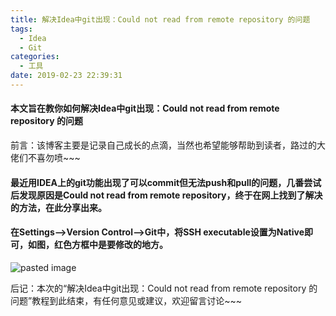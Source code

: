 ```yaml
---
title: 解决Idea中git出现：Could not read from remote repository 的问题
tags:
  - Idea
  - Git
categories:
  - 工具
date: 2019-02-23 22:39:31
---
```

#### 本文旨在教你如何解决Idea中git出现：Could not read from remote repository 的问题

前言：该博客主要是记录自己成长的点滴，当然也希望能够帮助到读者，路过的大佬们不喜勿喷~~~
<!-- more -->
#### 最近用IDEA上的git功能出现了可以commit但无法push和pull的问题，几番尝试后发现原因是Could not read from remote repository，终于在网上找到了解决的方法，在此分享出来。

#### 在Settings——>Version Control——>Git中，将SSH executable设置为Native即可，如图，红色方框中是要修改的地方。
![pasted image](/images/pasted-22.png)

后记：本次的“解决Idea中git出现：Could not read from remote repository 的问题”教程到此结束，有任何意见或建议，欢迎留言讨论~~~
